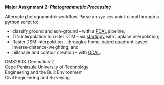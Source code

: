 **Major Assignment 2: *Photogrammetric Processing***

Alternate photogrammtric workflow. Parse an `xyz.csv` point-cloud through a python script to:
-	classify ground and non-ground – with a [PDAL](https://pdal.io/) pipeline;
-	TIN interpolation to raster DTM – via [startinpy](https://github.com/hugoledoux/startinpy/) with Laplace interpolation;
-	Raster DSM interpolation – through a home-baked quadrant-based inverse-distance-weighting; and 
-	hillshade and contour creation – with [GDAL](https://gdal.org/). 



GMS260S. Geomatics 2  
Cape Peninsula University of Technology  
Engineering and the Built Environment  
Civil Engineering and Surveying

